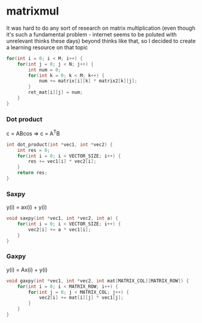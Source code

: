 # matrixmul

It was hard to do any sort of research on matrix multiplication (even though it's such a fundamental problem - internet seems to be poluted with unrelevant thinks these days) beyond thinks like that, so I decided to create a learning resource on that topic
```C
for(int i = 0; i < M; i++) {
    for(int j = 0; j < N; j++) {
        int num = 0;
        for(int k = 0; k < M; k++) {
            num += matrix[i][k] * matrix2[k][j];
        }
        ret_mat[i][j] = num;
    }
}
```

### Dot product
c = ABcos => c = A<sup>T</sup>B
```C
int dot_product(int *vec1, int *vec2) {
	int res = 0;
	for(int i = 0; i < VECTOR_SIZE; i++) {
		res += vec1[i] * vec2[i];
	}
	return res;
}
```

### Saxpy
y(i) = ax(i) + y(i)
```C
void saxpy(int *vec1, int *vec2, int a) {
	for(int i = 0; i < VECTOR_SIZE; i++) {
		vec2[i] += a * vec1[i];
	}
}
```

### Gaxpy
y(i) = Ax(i) + y(i)
```C
void gaxpy(int *vec1, int *vec2, int mat[MATRIX_COL][MATRIX_ROW]) {
	for(int i = 0; i < MATRIX_ROW; i++) {
		for(int j = 0; j < MATRIX_COL; j++) {
			vec2[i] += mat[i][j] * vec1[j];
		}
	}
}
```
